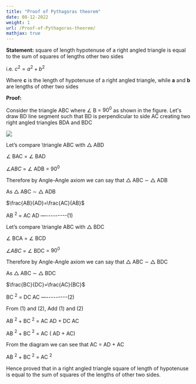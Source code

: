 ```yaml
---
title: "Proof of Pythagoras theorem"
date: 08-12-2022
weight: 1
url: /Proof-of-Pythagoras-theorem/
mathjax: true
---
```



**Statement:** square of length hypotenuse of a right angled triangle is equal to the sum of squares of lengths other two sides

i.e. $c^2 = a^2+b^2$

Where **c** is the length of hypotenuse of a right angled triangle, while **a** and **b** are lengths of other two sides 

**Proof:**


Consider the triangle ABC where $\angle$ B = $90^0$ as shown in the figure. Let's draw BD line segment such that BD is perpendicular to side AC creating two right angled triangles BDA and BDC

<img src="/docs/images/pythagoras theorem.jpg">

Let’s compare \triangle ABC with $\triangle$ ABD

$\angle$ BAC = $\angle$ BAD

$\angle ABC$ = $\angle$ ADB = $90^0$

Therefore by Angle-Angle axiom we can say that $\triangle$ ABC $\sim$ $\triangle$ ADB

As  $\triangle$ ABC $\sim$ $\triangle$ ADB

$\frac{AB}{AD}=\frac{AC}{AB}$ 

AB $^2$ = AC AD   —---------(1)

Let’s compare \triangle ABC with $\triangle$ BDC

$\angle$ BCA = $\angle$ BCD

$\angle ABC$ = $\angle$ BDC = $90^0$

Therefore by Angle-Angle axiom we can say that $\triangle$ ABC $\sim$ $\triangle$ BDC

As  $\triangle$ ABC $\sim$ $\triangle$ BDC

$\frac{BC}{DC}=\frac{AC}{BC}$

BC $^2$ = DC AC  —---------(2)

From (1) and (2), Add (1) and (2)

AB $^2$ + BC $^2$ = AC AD + DC AC

AB $^2$ + BC $^2$ = AC ( AD + AC)

From the diagram we can see that AC = AD + AC

AB $^2$ + BC $^2$ = AC $^2$

Hence proved that in a right angled triangle square of length of hypotenuse is equal to the sum of squares of the lengths of other two sides.
